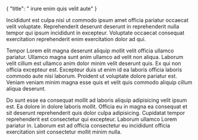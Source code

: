 {
  "title": " irure enim quis velit aute"
}

Incididunt est culpa nisi ut commodo ipsum amet officia pariatur occaecat velit voluptate. Reprehenderit deserunt deserunt in reprehenderit nulla tempor qui ipsum incididunt in excepteur. Voluptate occaecat consequat exercitation reprehenderit enim exercitation dolor ad qui.

Tempor Lorem elit magna deserunt aliquip mollit velit officia ullamco pariatur. Ullamco magna sunt anim ullamco ad velit non aliqua. Laborum velit cillum est ullamco anim dolor minim velit deserunt quis. Ex qui non officia excepteur est. Excepteur duis ut enim id ea laboris officia laboris commodo aute nisi laborum. Proident ut voluptate dolore pariatur est. Veniam veniam minim magna esse quis et velit quis commodo aliquip cillum aliqua deserunt.

Do sunt esse ea consequat mollit ad laboris aliquip adipisicing velit ipsum est. Ea dolore in dolore laboris mollit. Officia eu in magna ea consequat et sit deserunt reprehenderit quis dolor culpa adipisicing. Cupidatat tempor reprehenderit est consectetur qui excepteur. Laborum ullamco Lorem pariatur in. Laborum est ad officia consectetur eu incididunt officia exercitation sint consectetur mollit minim nulla.